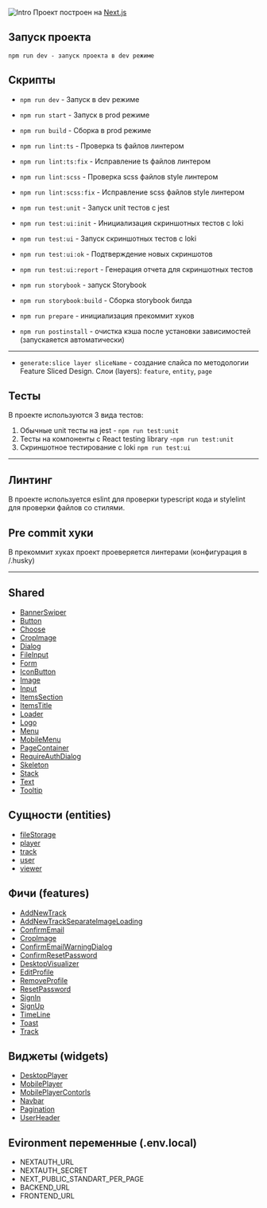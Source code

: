 ![Intro]('./Intro.png')
Проект построен на [Next.js](https://nextjs.org/)

## Запуск проекта

```
npm run dev - запуск проекта в dev режиме
```

## Скрипты

- `npm run dev` - Запуск в dev режиме
- `npm run start` - Запуск в prod режиме
- `npm run build` - Сборка в prod режиме

- `npm run lint:ts` - Проверка ts файлов линтером
- `npm run lint:ts:fix` - Исправление ts файлов линтером

- `npm run lint:scss` - Проверка scss файлов style линтером
- `npm run lint:scss:fix` - Исправление scss файлов style линтером

- `npm run test:unit` - Запуск unit тестов с jest

- `npm run test:ui:init` - Инициализация скриншотных тестов с loki
- `npm run test:ui` - Запуск скриншотных тестов с loki
- `npm run test:ui:ok` - Подтверждение новых скриншотов
- `npm run test:ui:report` - Генерация отчета для скриншотных тестов

- `npm run storybook` - запуск Storybook
- `npm run storybook:build` - Сборка storybook билда

- `npm run prepare` - инициализация прекоммит хуков

- `npm run postinstall` - очистка кэша после установки зависимостей (запускаяется автоматически)
----
- `generate:slice layer sliceName` - создание слайса по методологии Feature Sliced Design.
Cлои (layers): `feature`, `entity`, `page`

## Тесты

В проекте используются 3 вида тестов:
1) Обычные unit тесты на jest - `npm run test:unit`
2) Тесты на компоненты с React testing library -`npm run test:unit`
3) Скриншотное тестирование с loki `npm run test:ui`

----

## Линтинг

В проекте используется eslint для проверки typescript кода и stylelint для проверки файлов со стилями.

## Pre commit хуки

В прекоммит хуках проект проеверяется линтерами (конфигурация в /.husky)


----
## Shared

- [BannerSwiper](/src/shared/ui/BannerSwiper)
- [Button](/src/shared/ui/Button)
- [Choose](/src/shared/ui/Choose)
- [CropImage](/src/shared/ui/CropImage)
- [Dialog](/src/shared/ui/Dialog)
- [FileInput](/src/shared/ui/FileInput)
- [Form](/src/shared/ui/Form)
- [IconButton](/src/shared/ui/IconButton)
- [Image](/src/shared/ui/Image)
- [Input](/src/shared/ui/Input)
- [ItemsSection](/src/shared/ui/ItemsSection)
- [ItemsTitle](/src/shared/ui/ItemsTitle)
- [Loader](/src/shared/ui/Loader)
- [Logo](/src/shared/ui/Logo)
- [Menu](/src/shared/ui/Menu)
- [MobileMenu](/src/shared/ui/MobileMenu)
- [PageContainer](/src/shared/ui/PageContainer)
- [RequireAuthDialog](/src/shared/ui/RequireAuthDialog)
- [Skeleton](/src/shared/ui/Skeleton)
- [Stack](/src/shared/ui/Stack)
- [Text](/src/shared/ui/Text)
- [Tooltip](/src/shared/ui/Tooltip)


## Сущности (entities)

- [fileStorage](/src/entity/fileStorage)
- [player](/src/entity/player)
- [track](/src/entity/track)
- [user](/src/entity/user)
- [viewer](/src/entity/viewer)

## Фичи (features)

- [AddNewTrack](/src/feature/AddNewTrack)
- [AddNewTrackSeparateImageLoading](/src/feature/AddNewTrackSeparateImageLoading)
- [ConfirmEmail](/src/feature/ConfirmEmail)
- [CropImage](/src/feature/CropImage)
- [ConfirmEmailWarningDialog](/src/feature/ConfirmEmailWarningDialog)
- [ConfirmResetPassword](/src/feature/ConfirmResetPassword)
- [DesktopVisualizer](/src/feature/DesktopVisualizer)
- [EditProfile](/src/feature/EditProfile)
- [RemoveProfile](/src/feature/RemoveProfile)
- [ResetPassword](/src/feature/ResetPassword)
- [SignIn](/src/feature/SignIn)
- [SignUp](/src/feature/SignUp)
- [TimeLine](/src/feature/TimeLine)
- [Toast](/src/feature/Toast)
- [Track](/src/feature/Track)


## Виджеты (widgets)

- [DesktopPlayer](/src/widgets/DesktopPlayer)
- [MobilePlayer](/src/widgets/MobilePlayer)
- [MobilePlayerContorls](/src/widgets/MobilePlayerContorls)
- [Navbar](/src/widgets/Navbar)
- [Pagination](/src/widgets/Pagination)
- [UserHeader](/src/widgets/UserHeader)


## Evironment переменные (.env.local)

- NEXTAUTH_URL
- NEXTAUTH_SECRET
- NEXT_PUBLIC_STANDART_PER_PAGE
- BACKEND_URL
- FRONTEND_URL
